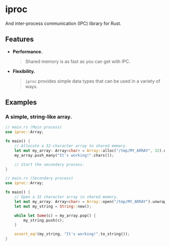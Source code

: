 


# iproc

And inter-process communication (IPC) library for Rust.

## Features

- **Performance.**
  > Shared memory is as fast as you can get with IPC.
- **Flexibility.**
  > `iproc` provides simple data types that can be used in a variety of ways.

## Examples

### A simple, string-like array.

```rust
// main.rs (Main process)
use iproc::Array;

fn main() {
    // Allocate a 32-character array to shared memory.
    let mut my_array: Array<char> = Array::alloc("/tmp/MY_ARRAY", 32).unwrap();
    my_array.push_many("It's working!".chars());

    // Start the secondary process.
}
```

```rust
// main.rs (Secondary process)
use iproc::Array;

fn main() {
    // Open a 32 character array in shared memory.
    let mut my_array: Array<char> = Array::open("/tmp/MY_ARRAY").unwrap();
    let mut my_string = String::new();

    while let Some(c) = my_array.pop() {
        my_string.push(c);
    }

    assert_eq!(my_string, "It's working!".to_string());
}
```
